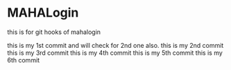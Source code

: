 # MAHALogin
this is for git hooks  of mahalogin

this is my 1st  commit and will check for 2nd one also.
this is my 2nd  commit 
this is my 3rd  commit
this is my 4th commit
this is my 5th commit
this is my 6th commit





